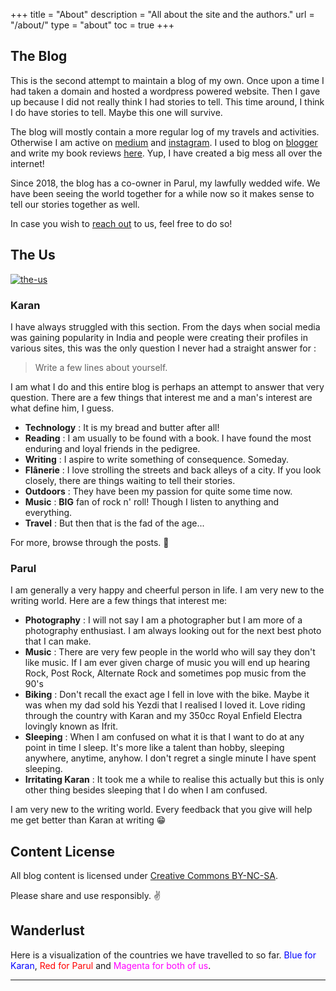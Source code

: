 +++
title = "About"
description = "All about the site and the authors."
url = "/about/"
type = "about"
toc = true
+++

## The Blog

This is the second attempt to maintain a blog of my own. Once upon a time I had taken a domain and hosted a wordpress powered website. Then I gave up because I did not really think I had stories to tell. This time around, I think I do have stories to tell. Maybe this one will survive.

The blog will mostly contain a more regular log of my travels and activities. Otherwise I am active on [medium](http://medium.com/@grasskode) and [instagram](https://www.instagram.com/grasskode/). I used to blog on [blogger](http://fleetingnonsense.blogspot.in/) and write my book reviews [here](http://bookedvorm.blogspot.in/). Yup, I have created a big mess all over the internet!

Since 2018, the blog has a co-owner in Parul, my lawfully wedded wife. We have been seeing the world together for a while now so it makes sense to tell our stories together as well.

In case you wish to [reach out](mailto:gupta.karan.11@gmail.com) to us, feel free to do so!

## The Us

<div class="postimg">
  <a href="https://farm8.staticflickr.com/7838/45586159035_cefa6aed63_c.jpg" data-toggle="lightbox">
    <img src="https://farm8.staticflickr.com/7838/45586159035_cefa6aed63.jpg" alt="the-us">
  </a>
</div>

### Karan

I have always struggled with this section. From the days when social media was gaining popularity in India and people were creating their profiles in various sites, this was the only question I never had a straight answer for :

> Write a few lines about yourself.

I am what I do and this entire blog is perhaps an attempt to answer that very question. There are a few things that interest me and a man's interest are what define him, I guess.

- **Technology** : It is my bread and butter after all!
- **Reading**    : I am usually to be found with a book. I have found the most enduring and loyal friends in the pedigree.
- **Writing**    : I aspire to write something of consequence. Someday.
- **Flânerie**   : I love strolling the streets and back alleys of a city. If you look closely, there are things waiting to tell their stories.
- **Outdoors**   : They have been my passion for quite some time now.
- **Music**      : **BIG** fan of rock n' roll! Though I listen to anything and everything.
- **Travel**     : But then that is the fad of the age...

For more, browse through the posts. 🍻

### Parul

I am generally a very happy and cheerful person in life. I am very new to the writing world. Here are a few things that interest me:

- **Photography** : I will not say I am a photographer but I am more of a photography enthusiast. I am always looking out for the next best photo that I can make.
- **Music** : There are very few people in the world who will say they don't like music. If I am ever given charge of music you will end up hearing Rock, Post Rock, Alternate Rock and sometimes pop music from the 90's
- **Biking** : Don't recall the exact age I fell in love with the bike. Maybe it was when my dad sold his Yezdi that I realised I loved it. Love riding through the country with Karan and my 350cc Royal Enfield Electra lovingly known as Ifrit.
- **Sleeping** : When I am confused on what it is that I want to do at any point in time I sleep. It's more like a talent than hobby, sleeping anywhere, anytime, anyhow. I don't regret a single minute I have spent sleeping.
- **Irritating Karan** : It took me a while to realise this actually but this is only other thing besides sleeping that I do when I am confused.

I am very new to the writing world. Every feedback that you give will help me get better than Karan at writing :grin:


## Content License

All blog content is licensed under [Creative Commons BY-NC-SA](https://creativecommons.org/licenses/by-sa/4.0/).

Please share and use responsibly. ✌


## Wanderlust

<div>
  <p>Here is a visualization of the countries we have travelled to so far. <font color="blue">Blue for Karan</font>, <font color="red">Red for Parul</font> and <font color="magenta">Magenta for both of us</font>.
  </p>
</div>

<div id="world_map_choropleth"></div>

<hr />
